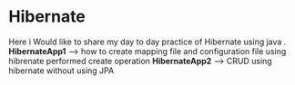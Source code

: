# Hibernate
Here i Would like to share my day to day practice of Hibernate using java . 
**HibernateApp1** --> how to create mapping file and configuration file using hibrenate
performed create operation
**HibernateApp2** --> CRUD using hibernate without using JPA
